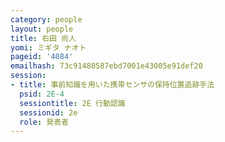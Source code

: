 ```yaml
---
category: people
layout: people
title: 右田 尚人
yomi: ミギタ ナオト
pageid: '4084'
emailhash: 73c91480587ebd7001e43005e91def20
session:
- title: 事前知識を用いた携帯センサの保持位置追跡手法
  psid: 2E-4
  sessiontitle: 2E 行動認識
  sessionid: 2e
  role: 発表者
---
```

